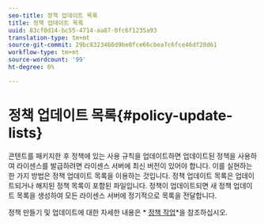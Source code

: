 ```yaml
---
seo-title: 정책 업데이트 목록
title: 정책 업데이트 목록
uuid: 83cf0d14-bc55-4714-aa87-0fc6f1235a93
translation-type: tm+mt
source-git-commit: 29bc8323460d9be0fce66cbea7c6fce46df20d61
workflow-type: tm+mt
source-wordcount: '99'
ht-degree: 0%

---
```



# 정책 업데이트 목록{#policy-update-lists}

콘텐트를 패키지한 후 정책에 있는 사용 규칙을 업데이트하면 업데이트된 정책을 사용하여 라이센스를 발급하려면 라이센스 서버에 최신 버전이 있어야 합니다. 이를 실현하는 한 가지 방법은 정책 업데이트 목록을 이용하는 것입니다. 정책 업데이트 목록은 업데이트되거나 해지된 정책 목록이 포함된 파일입니다. 정책이 업데이트되면 새 정책 업데이트 목록을 생성하여 모든 라이센스 서버에 정기적으로 목록을 전달합니다.

정책 만들기 및 업데이트에 대한 자세한 내용은 * [정책 작업](../../aaxs-protecting-content/content-working-with-policies/content-working-with-policies-overview.md)*을 참조하십시오.
